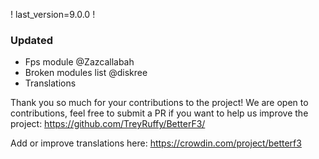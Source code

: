 ! last_version=9.0.0
!
### Updated
- Fps module @Zazcallabah
- Broken modules list @diskree
- Translations

Thank you so much for your contributions to the project!
We are open to contributions, feel free to submit a PR if you want to help us improve the project:
https://github.com/TreyRuffy/BetterF3/

Add or improve translations here:
https://crowdin.com/project/betterf3